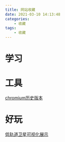 ```yaml
---
title: 网站收藏
date: 2021-03-10 14:13:48
categories: 
    - 收藏
tags: 
    - 收藏
---
```


# 学习



# 工具

[chromium历史版本](https://vikyd.github.io/download-chromium-history-version)

# 好玩

[低轨道卫星可视化展示](https://platform.leolabs.space/visualization)
